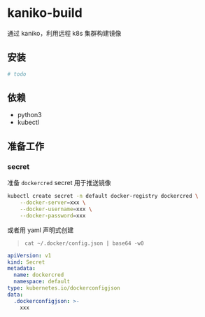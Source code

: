 # kaniko-build

通过 kaniko，利用远程 k8s 集群构建镜像

## 安装

```bash
# todo
```

## 依赖

- python3
- kubectl

## 准备工作

### secret

准备 `dockercred` secret 用于推送镜像

```bash
kubectl create secret -n default docker-registry dockercred \
    --docker-server=xxx \
    --docker-username=xxx \
    --docker-password=xxx
```

或者用 yaml 声明式创建

> `cat ~/.docker/config.json | base64 -w0`

```yaml
apiVersion: v1
kind: Secret
metadata:
  name: dockercred
  namespace: default
type: kubernetes.io/dockerconfigjson
data:
  .dockerconfigjson: >-
    xxx
```
